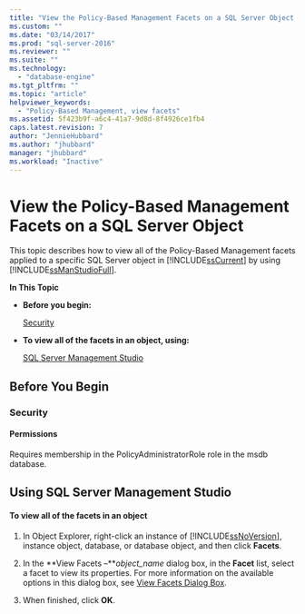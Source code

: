 ```yaml
---
title: "View the Policy-Based Management Facets on a SQL Server Object | Microsoft Docs"
ms.custom: ""
ms.date: "03/14/2017"
ms.prod: "sql-server-2016"
ms.reviewer: ""
ms.suite: ""
ms.technology: 
  - "database-engine"
ms.tgt_pltfrm: ""
ms.topic: "article"
helpviewer_keywords: 
  - "Policy-Based Management, view facets"
ms.assetid: 5f423b9f-a6c4-41a7-9d8d-8f4926ce1fb4
caps.latest.revision: 7
author: "JennieHubbard"
ms.author: "jhubbard"
manager: "jhubbard"
ms.workload: "Inactive"
---
```

# View the Policy-Based Management Facets on a SQL Server Object
  This topic describes how to view all of the Policy-Based Management facets applied to a specific SQL Server object in [!INCLUDE[ssCurrent](../../includes/sscurrent-md.md)] by using [!INCLUDE[ssManStudioFull](../../includes/ssmanstudiofull-md.md)].  
  
 **In This Topic**  
  
-   **Before you begin:**  
  
     [Security](#Security)  
  
-   **To view all of the facets in an object, using:**  
  
     [SQL Server Management Studio](#SSMSProcedure)  
  
##  <a name="BeforeYouBegin"></a> Before You Begin  
  
###  <a name="Security"></a> Security  
  
####  <a name="Permissions"></a> Permissions  
 Requires membership in the PolicyAdministratorRole role in the msdb database.  
  
##  <a name="SSMSProcedure"></a> Using SQL Server Management Studio  
  
#### To view all of the facets in an object  
  
1.  In Object Explorer, right-click an instance of [!INCLUDE[ssNoVersion](../../includes/ssnoversion-md.md)], instance object, database, or database object, and then click **Facets**.  
  
2.  In the **View Facets –***object_name* dialog box, in the **Facet** list, select a facet to view its properties. For more information on the available options in this dialog box, see [View Facets Dialog Box](../../relational-databases/policy-based-management/view-facets-dialog-box.md).  
  
3.  When finished, click **OK**.  
  
  
